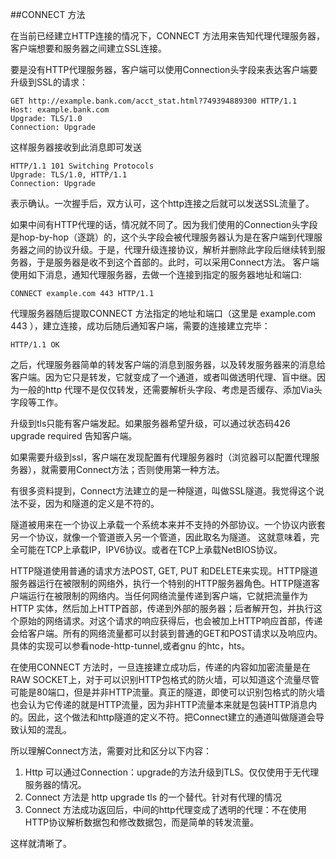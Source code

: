 ##CONNECT 方法

在当前已经建立HTTP连接的情况下，CONNECT 方法用来告知代理代理服务器，客户端想要和服务器之间建立SSL连接。

要是没有HTTP代理服务器，客户端可以使用Connection头字段来表达客户端要升级到SSL的请求：

    GET http://example.bank.com/acct_stat.html?749394889300 HTTP/1.1
    Host: example.bank.com
    Upgrade: TLS/1.0
    Connection: Upgrade

这样服务器接收到此消息即可发送

    HTTP/1.1 101 Switching Protocols
    Upgrade: TLS/1.0, HTTP/1.1
    Connection: Upgrade

表示确认。一次握手后，双方认可，这个http连接之后就可以发送SSL流量了。

如果中间有HTTP代理的话，情况就不同了。因为我们使用的Connection头字段是hop-by-hop（逐跳）的，这个头字段会被代理服务器认为是在客户端到代理服务器之间的协议升级。于是，代理升级连接协议，解析并删除此字段后继续转到服务器，于是服务器是收不到这个首部的。此时，可以采用Connect方法。   客户端使用如下消息，通知代理服务器，去做一个连接到指定的服务器地址和端口:

    CONNECT example.com 443 HTTP/1.1

代理服务器随后提取CONNECT 方法指定的地址和端口（这里是 example.com 443 ），建立连接，成功后随后通知客户端，需要的连接建立完毕：

    HTTP/1.1 OK 

之后，代理服务器简单的转发客户端的消息到服务器，以及转发服务器来的消息给客户端。因为它只是转发，它就变成了一个通道，或者叫做透明代理、盲中继。因为一般的http 代理不是仅仅转发，还需要解析头字段、考虑是否缓存、添加Via头字段等工作。

升级到tls只能有客户端发起。如果服务器希望升级，可以通过状态码426 upgrade required 告知客户端。

 如果需要升级到ssl，客户端在发现配置有代理服务器时（浏览器可以配置代理服务器），就需要用Connect方法；否则使用第一种方法。

有很多资料提到，Connect方法建立的是一种隧道，叫做SSL隧道。我觉得这个说法不妥，因为和隧道的定义是不符的。

隧道被用来在一个协议上承载一个系统本来并不支持的外部协议。一个协议内嵌套另一个协议，就像一个管道嵌入另一个管道，因此取名为隧道。 这就意味着，完全可能在TCP上承载IP，IPV6协议。或者在TCP上承载NetBIOS协议。

HTTP隧道使用普通的请求方法POST, GET, PUT 和DELETE来实现。HTTP隧道服务器运行在被限制的网络外，执行一个特别的HTTP服务器角色。HTTP隧道客户端运行在被限制的网络内。当任何网络流量传递到客户端，它就把流量作为HTTP
实体，然后加上HTTP首部，传递到外部的服务器；后者解开包，并执行这个原始的网络请求。对这个请求的响应获得后，也会被加上HTTP响应首部，传递会给客户端。所有的网络流量都可以封装到普通的GET和POST请求以及响应内。具体的实现可以参看node-http-tunnel,或者gnu 的htc，hts。

在使用CONNECT 方法时，一旦连接建立成功后，传递的内容如加密流量是在RAW SOCKET上，对于可以识别HTTP包格式的防火墙，可以知道这个流量尽管可能是80端口，但是并非HTTP流量。真正的隧道，即使可以识别包格式的防火墙也会认为它传递的就是HTTP流量，因为非HTTP流量本来就是包装HTTP消息内的。因此，这个做法和http隧道的定义不符。把Connect建立的通道叫做隧道会导致认知的混乱。

所以理解Connect方法，需要对比和区分以下内容：

1.  Http 可以通过Connection：upgrade的方法升级到TLS。仅仅使用于无代理服务器的情况。
2.  Connect 方法是 http upgrade tls 的一个替代。针对有代理的情况
3.  Connect 方法成功返回后，中间的http代理变成了透明的代理：不在使用HTTP协议解析数据包和修改数据包，而是简单的转发流量。

这样就清晰了。
